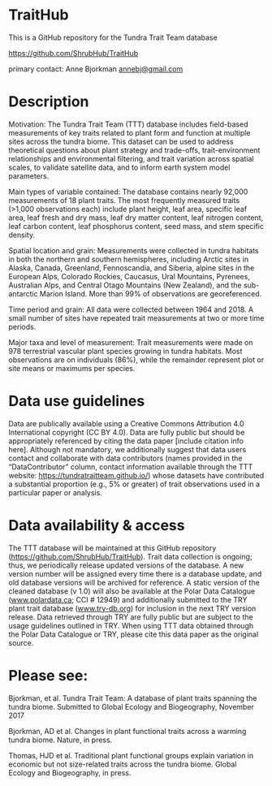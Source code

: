 # TraitHub
This is a GitHub repository for the Tundra Trait Team database

https://github.com/ShrubHub/TraitHub

primary contact: Anne Bjorkman <annebj@gmail.com>

# Description
Motivation: The Tundra Trait Team (TTT) database includes field-based measurements of key traits related to plant form and function at multiple sites across the tundra biome. This dataset can be used to address theoretical questions about plant strategy and trade-offs, trait-environment relationships and environmental filtering, and trait variation across spatial scales, to validate satellite data, and to inform earth system model parameters. 

Main types of variable contained: The database contains nearly 92,000 measurements of 18 plant traits. The most frequently measured traits (>1,000 observations each) include plant height, leaf area, specific leaf area, leaf fresh and dry mass, leaf dry matter content, leaf nitrogen content, leaf carbon content, leaf phosphorus content, seed mass, and stem specific density.

Spatial location and grain: Measurements were collected in tundra habitats in both the northern and southern hemispheres, including Arctic sites in Alaska, Canada, Greenland, Fennoscandia, and Siberia, alpine sites in the European Alps, Colorado Rockies, Caucasus, Ural Mountains, Pyrenees, Australian Alps, and Central Otago Mountains (New Zealand), and the sub-antarctic Marion Island. More than 99% of observations are georeferenced. 

Time period and grain: All data were collected between 1964 and 2018. A small number of sites have repeated trait measurements at two or more time periods.

Major taxa and level of measurement: Trait measurements were made on 978 terrestrial vascular plant species growing in tundra habitats. Most observations are on individuals (86%), while the remainder represent plot or site means or maximums per species.

# Data use guidelines
Data are publically available using a Creative Commons Attribution 4.0 International copyright (CC BY 4.0).  Data are fully public but should be appropriately referenced by citing the data paper [include citation info here]. Although not mandatory, we additionally suggest that data users contact and collaborate with data contributors (names provided in the “DataContributor” column, contact information available through the TTT website: https://tundratraitteam.github.io/) whose datasets have contributed a substantial proportion (e.g., 5% or greater) of trait observations used in a particular paper or analysis.

# Data availability & access
The TTT database will be maintained at this GitHub repository (https://github.com/ShrubHub/TraitHub). Trait data collection is ongoing; thus, we periodically release updated versions of the database. A new version number will be assigned every time there is a database update, and old database versions will be archived for reference. A static version of the cleaned database (v 1.0) will also be available at the Polar Data Catalogue (www.polardata.ca; CCI # 12949) and additionally submitted to the TRY plant trait database (www.try-db.org) for inclusion in the next TRY version release. Data retrieved through TRY are fully public but are subject to the usage guidelines outlined in TRY. When using TTT data obtained through the Polar Data Catalogue or TRY, please cite this data paper as the original source. 

# Please see:
Bjorkman, et al. Tundra Trait Team: A database of plant traits spanning the tundra biome. Submitted to Global Ecology and Biogeography, November 2017

Bjorkman, AD et al. Changes in plant functional traits across a warming tundra biome. Nature, in press.

Thomas, HJD et al. Traditional plant functional groups explain variation in economic but not size-related traits across the tundra biome.
Global Ecology and Biogeography, in press.

